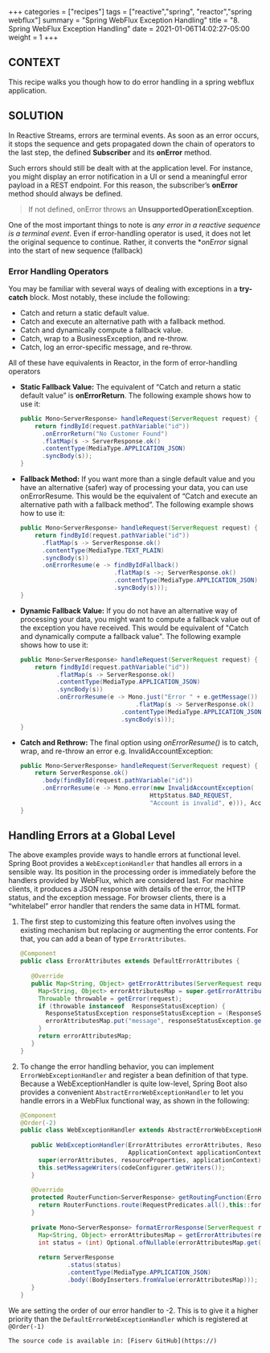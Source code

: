 +++
categories = ["recipes"]
tags = ["reactive","spring", "reactor","spring webflux"]
summary = "Spring WebFlux Exception Handling"
title = "8. Spring WebFlux Exception Handling"
date = 2021-01-06T14:02:27-05:00
weight = 1
+++

## CONTEXT
This recipe walks you though how to do error handling in a spring webflux application.

## SOLUTION
In Reactive Streams, errors are terminal events. As soon as an error occurs, it stops the sequence and gets propagated down the chain of operators to the last step, 
the defined **Subscriber** and its **onError** method.

Such errors should still be dealt with at the application level.
For instance, you might display an error notification in a UI or send a meaningful error payload in a REST endpoint. 
For this reason, the subscriber’s **onError** method should always be defined.

> If not defined, onError throws an **UnsupportedOperationException**.

One of the most important things to note is _any error in a reactive sequence is a terminal event_. Even if error-handling operator is used, it does
not let the original sequence to continue. Rather, it converts the **onError* signal into the start of new sequence (fallback)

### Error Handling Operators
You may be familiar with several ways of dealing with exceptions in a **try-catch** block. Most notably, these include the following:

* Catch and return a static default value.
* Catch and execute an alternative path with a fallback method.
* Catch and dynamically compute a fallback value.
* Catch, wrap to a BusinessException, and re-throw.
* Catch, log an error-specific message, and re-throw. 
  
All of these have equivalents in Reactor, in the form of error-handling operators

* **Static Fallback Value:**
  The equivalent of “Catch and return a static default value” is **onErrorReturn**. The following example shows how to use it:

    ```java
    public Mono<ServerResponse> handleRequest(ServerRequest request) {
        return findById(request.pathVariable("id"))
          .onErrorReturn("No Customer Found")
          .flatMap(s -> ServerResponse.ok()
          .contentType(MediaType.APPLICATION_JSON)
          .syncBody(s));
    }
    ```
* **Fallback Method:**
If you want more than a single default value and you have an alternative (safer) way of processing your data, you can use onErrorResume. 
This would be the equivalent of “Catch and execute an alternative path with a fallback method”. The following example shows how to use it:

    ```java
    public Mono<ServerResponse> handleRequest(ServerRequest request) {
        return findById(request.pathVariable("id"))
          .flatMap(s -> ServerResponse.ok()
          .contentType(MediaType.TEXT_PLAIN)
          .syncBody(s))
          .onErrorResume(e -> findByIdFallback()
                              .flatMap(s ->; ServerResponse.ok()
                              .contentType(MediaType.APPLICATION_JSON)
                              .syncBody(s)));
    }
    ```

* **Dynamic Fallback Value:**
If you do not have an alternative way of processing your data, you might want to compute a fallback value
out of the exception you have received. This would be equivalent of "Catch and dynamically compute a fallback value".
The following example shows how to use it:

    ```java
    public Mono<ServerResponse> handleRequest(ServerRequest request) {
        return findById(request.pathVariable("id"))
              .flatMap(s -> ServerResponse.ok()
              .contentType(MediaType.APPLICATION_JSON)
              .syncBody(s))
              .onErrorResume(e -> Mono.just("Error " + e.getMessage())
                                    .flatMap(s -> ServerResponse.ok()
                                .contentType(MediaType.APPLICATION_JSON)
                                .syncBody(s)));
    }
    ``` 

* **Catch and Rethrow:**
The final option using _onErrorResume()_ is to catch, wrap, and re-throw an error e.g. InvalidAccountException:

    ```java
    public Mono<ServerResponse> handleRequest(ServerRequest request) {
        return ServerResponse.ok()
          .body(findById(request.pathVariable("id"))
          .onErrorResume(e -> Mono.error(new InvalidAccountException(
                                        HttpStatus.BAD_REQUEST, 
                                        "Account is invalid", e))), Account.class);
    }
    ```

## Handling Errors at a Global Level

The above examples provide ways to handle errors at functional level.
Spring Boot provides a `WebExceptionHandler` that handles all errors in a sensible way. 
Its position in the processing order is immediately before the handlers provided by WebFlux, which are considered last. 
For machine clients, it produces a JSON response with details of the error, the HTTP status, and the exception message. 
For browser clients, there is a “whitelabel” error handler that renders the same data in HTML format. 

1. The first step to customizing this feature often involves using the existing mechanism but replacing or augmenting 
the error contents. For that, you can add a bean of type `ErrorAttributes`.
   
    ```java
    @Component
    public class ErrorAttributes extends DefaultErrorAttributes {
        
       @Override
       public Map<String, Object> getErrorAttributes(ServerRequest request, ErrorAttributeOptions options) {
         Map<String, Object> errorAttributesMap = super.getErrorAttributes(request, options);
         Throwable throwable = getError(request);
         if (throwable instanceof  ResponseStatusException) {
           ResponseStatusException responseStatusException = (ResponseStatusException) throwable;
           errorAttributesMap.put("message", responseStatusException.getMessage());
         }
         return errorAttributesMap;
       }
    }
    ```

1. To change the error handling behavior, you can implement `ErrorWebExceptionHandler` and register a bean definition of that type. 
Because a WebExceptionHandler is quite low-level, Spring Boot also provides a convenient `AbstractErrorWebExceptionHandler` 
to let you handle errors in a WebFlux functional way, as shown in the following:
   
   
    ```java
    @Component
    @Order(-2)
    public class WebExceptionHandler extends AbstractErrorWebExceptionHandler {
        
       public WebExceptionHandler(ErrorAttributes errorAttributes, ResourceProperties resourceProperties,
                                  ApplicationContext applicationContext, ServerCodecConfigurer codeConfigurer) {
         super(errorAttributes, resourceProperties, applicationContext);
         this.setMessageWriters(codeConfigurer.getWriters());
       }
       
       @Override
       protected RouterFunction<ServerResponse> getRoutingFunction(ErrorAttributes errorAttributes) {
         return RouterFunctions.route(RequestPredicates.all(),this::formatErrorResponse);
       }
        
       private Mono<ServerResponse> formatErrorResponse(ServerRequest request) {
         Map<String, Object> errorAttributesMap = getErrorAttributes(request, ErrorAttributeOptions.of(ErrorAttributeOptions.Include.STACK_TRACE));
         int status = (int) Optional.ofNullable(errorAttributesMap.get("status")).orElse(500);
        
         return ServerResponse
                 .status(status)
                 .contentType(MediaType.APPLICATION_JSON)
                 .body((BodyInserters.fromValue(errorAttributesMap)));
       }
    }
    ```
We are setting the order of our error handler to -2. This is to give it a higher priority than the `DefaultErrorWebExceptionHandler` which is registered at `@Order(-1)`

    The source code is available in: [Fiserv GitHub](https://)   